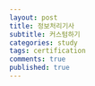 ```yaml
---
layout: post
title: 정보처리기사
subtitle: 커스텀하기
categories: study
tags: certification
comments: true
published: true
---
```

